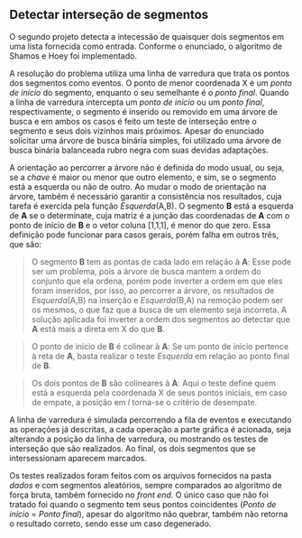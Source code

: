 ## Detectar interseção de segmentos

O segundo projeto detecta a intecessão de quaisquer dois segmentos em uma lista fornecida como entrada. Conforme o enunciado, o algoritmo de Shamos e Hoey foi implementado.

A resolução do problema utiliza uma linha de varredura que trata os pontos dos segmentos como eventos. O ponto de menor coordenada X é um *ponto de início* do segmento, enquanto o seu semelhante é o *ponto final*. Quando a linha de varredura intercepta um *ponto de início* ou um *ponto final*, respectivamente, o segmento é inserido ou removido em uma árvore de busca e em ambos os casos é feito um teste de interseção entre o segmento e seus dois vizinhos mais próximos. Apesar do enunciado solicitar uma árvore de busca binária simples, foi utilizado uma árvore de busca binária balanceada rubro negra com suas devidas adaptações.

A orientação ao percorrer a árvore não é definida do modo usual, ou seja, se a *chave* é maior ou menor que outro elemento, e sim, se o segmento está a esquerda ou não de outro. Ao mudar o modo de orientação na árvore, também é necessário garantir a consistência nos resultados, cuja tarefa é exercida pela função *Esquerda*(A,B). O segmento **B** está a esquerda de **A** se o determinate, cuja matriz é a junção das coordenadas de **A** com o ponto de início de **B** e o vetor coluna [1,1,1], é menor do que zero. Essa definição pode funcionar para casos gerais, porém falha em outros três, que são:

> O segmento **B** tem as pontas de cada lado em relação à **A**: Esse pode ser um problema, pois a árvore de busca mantem a ordem do conjunto que ela ordena, porém pode inverter a ordem em que eles foram inseridos, por isso, ao percorrer a árvore, os resultados de *Esquerda*(A,B) na inserção e *Esquerda*(B,A) na remoção podem ser os mesmos, o que faz que a busca de um elemento seja incorreta. A solução aplicada foi inverter a ordem dos segmentos ao detectar que **A** está mais a direta em X do que **B**.

>O ponto de início de **B** é colinear à **A**: Se um ponto de início pertence à reta de **A**, basta realizar o teste *Esquerda* em relação ao ponto final de **B**.

>Os dois pontos de **B** são colineares à **A**: Aqui o teste define quem está a esquerda pela coordenada X de seus pontos iniciais, em caso de empate, a posição em *l* torna-se o critério de desempate.

A linha de varredura é simulada percorrendo a fila de eventos e executando as operações já descritas, a cada operação a parte gráfica é acionada, seja alterando a posição da linha de varredura, ou mostrando os testes de interseção que são realizados. Ao final, os dois segmentos que se intersessionam aparecem marcados.

Os testes realizados foram feitos com os arquivos fornecidos na pasta *dados* e com segmentos aleatórios, sempre comparados ao algoritmo de força bruta, também fornecido no *front end*. O único caso que não foi tratado foi quando o segmento tem seus pontos coincidentes (*Ponto de início* = *Ponto final*), apesar do algoritmo não quebrar, também não retorna o resultado correto, sendo esse um caso degenerado.
